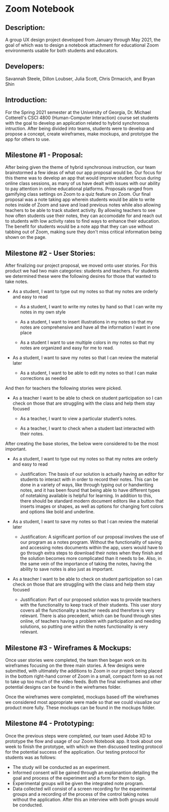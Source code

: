 <h1>Zoom Notebook </h1>

<h2>Description:</h2>
A group UX design project developed from January through May 2021, the goal of which was to design a notebook attachment for educational Zoom environments usable for both students and educators.
<h2>Developers:</h2>
Savannah Steele, Dillon Loubser, Julia Scott, Chris Drmacich, and Bryan Shin

<h2>Introduction:</h2>
For the Spring 2021 semester at the University of Georgia, Dr. Michael Cotterell's CSCI 4800 (Human-Computer Interaction) course set students with the goal to develop an application related to hybrid synchronous intruction. After being divided into teams, students were to develop and propose a concept, create wireframes, make mockups, and prototype the app for others to use.


<h2>Milestone #1 - Proposal:</h2>
After being given the theme of hybrid synchronous instruction, our team brainstormed a few ideas of what our app proposal would be. Our focus for this theme was to develop an app that would improve student focus during online class sessions, as many of us have dealt with issues with our ability to pay attention in online educational platforms. Proposals ranged from gamifying class settings on Zoom to a quiz feature on Zoom. Our final proposal was a note taking app wherein students would be able to write notes inside of Zoom and save and load previous notes while also allowing teachers to be able to track student activity. By allowing teachers to see how often students use their notes, they can accomodate for and reach out to students with low activity rates to find ways to enhance their education. The benefit for students would be a note app that they can use without tabbing out of Zoom, making sure they don't miss critical information being shown on the page. 

<h2>Milestone #2 - User Stories:</h2>
After finalizing our project proposal, we moved onto user stories. For this product we had two main categories: students and teachers. For students we determined these were the following desires for those that wanted to take notes.

* As a student, I want to type out my notes so that my notes are orderly and easy to read

    - As a student, I want to write my notes by hand so that I can write my notes in my own style
    
    - As a student, I want to insert illustrations in my notes so that my notes are comprehensive and have all the information I want in one place
    
    - As a student I want to use multiple colors in my notes so that my notes are organized and easy for me to read.
    
* As a student, I want to save my notes so that I can review the material later

    - As a student, I want to be able to edit my notes so that I can make corrections as needed

And then for teachers the following stories were picked.

* As a teacher I want to be able to check on student participation so I can check on those that are struggling with the class and help them stay focused
    - As a teacher, I want to view a particular student’s notes.
    
    - As a teacher, I want to check when a student last interacted with their notes.

After creating the base stories, the below were considered to be the most important.

* As a student, I want to type out my notes so that my notes are orderly and easy to read

    - Justification: The basis of our solution is actually having an editor for students to interact with in order to record their notes. This can be done in a variety of ways, like through typing out or handwriting notes, and it has been found that being able to have different types of notetaking available is helpful for learning. In addition to this, there should be standard modern document editors like a button that inserts images or shapes, as well as options for changing font colors and options like bold and underline.

* As a student, I want to save my notes so that I can review the material later

    - Justification: A significant portion of our proposal involves the use of our program as a notes program. Without the functionality of saving and accessing notes documents within the app, users would have to go through extra steps to download their notes when they finish and the solution becomes more complicated than it needs to be. Also, in the same vein of the importance of taking the notes, having the ability to save notes is also just as important.

* As a teacher I want to be able to check on student participation so I can check on those that are struggling with the class and help them stay focused

    - Justification: Part of our proposed solution was to provide teachers with the functionality to keep track of their students. This user story covers all the functionality a teacher needs and therefore is very relevant. There is also precedent, which can be found through sites online, of teachers having a problem with participation and needing solutions, so putting one within the notes functionality is very relevant.



<h2>Milestone #3 - Wireframes & Mockups:</h2>
Once user stories were completed, the team then began work on its wireframes focusing on the three main stories. A few designs were submitted, with ultimately the additions to Zoom in our project being placed in the bottom right-hand corner of Zoom in a small, compact form so as not to take up too much of the video feeds. Both the final wireframes and other potential designs can be found in the wireframes folder. 

Once the wireframes were completed, mockups based off the wireframes we considered most appropriate were made so that we could visualize our product more fully. These mockups can be found in the mockups folder.

<h2>Milestone #4 - Prototyping:</h2>
Once the previous steps were completed, our team used Adobe XD to prototype the flow and usage of our Zoom Notebook app. It took about one week to finish the prototype, with which we then discussed testing protocol for the potential success of the application. Our testing protocol for students was as follows:

* The study will be conducted as an experiment.
* Informed consent will be gained through an explanantion detailing the goal and process of the experiment and a form for them to sign.
* Experimental groups will be given the integrated note program.
* Data collected will consist of a screen recording for the experimental groups and a recording of the process of the control taking notes without the application. After this an interview with both groups would be conducted.
